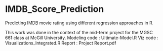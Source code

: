 # IMDB_Score_Prediction
Predicting IMDB movie rating using different regression approaches in R. 

This work was done in the context of the mid-term project for the MGSC 661 class at McGill University. 
Modeling code : Ultimate-Model.R
Viz code : Visualizations_Integrated.R
Report : Project Report.pdf
